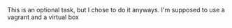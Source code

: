 This is an optional task, but I chose to do it anyways.
I'm supposed to use a vagrant and a virtual box
